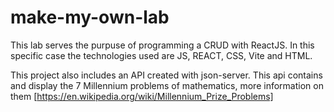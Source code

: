 # make-my-own-lab

This lab serves the purpuse of programming a CRUD with ReactJS. 
In this specific case the technologies used are JS, REACT, CSS, Vite and HTML. 

This project also includes an API created with json-server. This api contains and display the 7 Millennium problems of mathematics, more information on them [https://en.wikipedia.org/wiki/Millennium_Prize_Problems]

